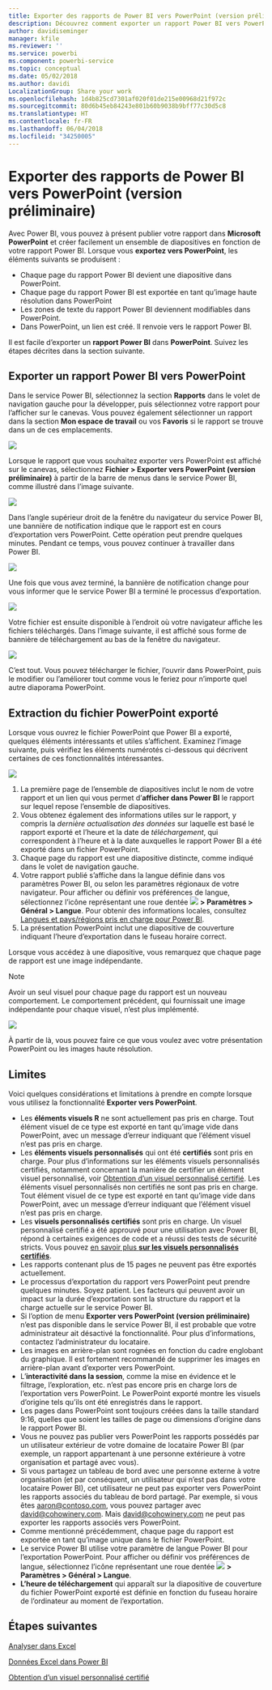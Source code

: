 ```yaml
---
title: Exporter des rapports de Power BI vers PowerPoint (version préliminaire)
description: Découvrez comment exporter un rapport Power BI vers PowerPoint.
author: davidiseminger
manager: kfile
ms.reviewer: ''
ms.service: powerbi
ms.component: powerbi-service
ms.topic: conceptual
ms.date: 05/02/2018
ms.author: davidi
LocalizationGroup: Share your work
ms.openlocfilehash: 1d4b825cd7301af020f01de215e00968d21f972c
ms.sourcegitcommit: 80d6b45eb84243e801b60b9038b9bff77c30d5c8
ms.translationtype: HT
ms.contentlocale: fr-FR
ms.lasthandoff: 06/04/2018
ms.locfileid: "34250005"
---
```

# <a name="export-reports-from-power-bi-to-powerpoint-preview"></a>Exporter des rapports de Power BI vers PowerPoint (version préliminaire)
Avec Power BI, vous pouvez à présent publier votre rapport dans **Microsoft PowerPoint** et créer facilement un ensemble de diapositives en fonction de votre rapport Power BI. Lorsque vous **exportez vers PowerPoint**, les éléments suivants se produisent :

* Chaque page du rapport Power BI devient une diapositive dans PowerPoint.
* Chaque page du rapport Power BI est exportée en tant qu’image haute résolution dans PowerPoint
* Les zones de texte du rapport Power BI deviennent modifiables dans PowerPoint.
* Dans PowerPoint, un lien est créé. Il renvoie vers le rapport Power BI.

Il est facile d’exporter un **rapport Power BI** dans **PowerPoint**. Suivez les étapes décrites dans la section suivante.

## <a name="how-to-export-your-power-bi-report-to-powerpoint"></a>Exporter un rapport Power BI vers PowerPoint
Dans le service Power BI, sélectionnez la section **Rapports** dans le volet de navigation gauche pour la développer, puis sélectionnez votre rapport pour l’afficher sur le canevas. Vous pouvez également sélectionner un rapport dans la section **Mon espace de travail** ou vos **Favoris** si le rapport se trouve dans un de ces emplacements.

![](media/service-publish-to-powerpoint/powerbi_to_powerpoint_0.png)

Lorsque le rapport que vous souhaitez exporter vers PowerPoint est affiché sur le canevas, sélectionnez **Fichier > Exporter vers PowerPoint (version préliminaire)** à partir de la barre de menus dans le service Power BI, comme illustré dans l’image suivante.

![](media/service-publish-to-powerpoint/powerbi_to_powerpoint_1.png)

Dans l’angle supérieur droit de la fenêtre du navigateur du service Power BI, une bannière de notification indique que le rapport est en cours d’exportation vers PowerPoint. Cette opération peut prendre quelques minutes. Pendant ce temps, vous pouvez continuer à travailler dans Power BI.

![](media/service-publish-to-powerpoint/powerbi_to_powerpoint_2.png)

Une fois que vous avez terminé, la bannière de notification change pour vous informer que le service Power BI a terminé le processus d’exportation.

![](media/service-publish-to-powerpoint/powerbi_to_powerpoint_3.png)

Votre fichier est ensuite disponible à l’endroit où votre navigateur affiche les fichiers téléchargés. Dans l’image suivante, il est affiché sous forme de bannière de téléchargement au bas de la fenêtre du navigateur.

![](media/service-publish-to-powerpoint/powerbi_to_powerpoint_4.png)

C’est tout. Vous pouvez télécharger le fichier, l’ouvrir dans PowerPoint, puis le modifier ou l’améliorer tout comme vous le feriez pour n’importe quel autre diaporama PowerPoint.

## <a name="checking-out-your-exported-powerpoint-file"></a>Extraction du fichier PowerPoint exporté
Lorsque vous ouvrez le fichier PowerPoint que Power BI a exporté, quelques éléments intéressants et utiles s’affichent. Examinez l’image suivante, puis vérifiez les éléments numérotés ci-dessous qui décrivent certaines de ces fonctionnalités intéressantes.

![](media/service-publish-to-powerpoint/powerbi_to_powerpoint_5.png)

1. La première page de l’ensemble de diapositives inclut le nom de votre rapport et un lien qui vous permet d’**afficher dans Power BI** le rapport sur lequel repose l’ensemble de diapositives.
2. Vous obtenez également des informations utiles sur le rapport, y compris la *dernière actualisation des données* sur laquelle est basé le rapport exporté et l’heure et la date de *téléchargement*, qui correspondent à l’heure et à la date auxquelles le rapport Power BI a été exporté dans un fichier PowerPoint.
3. Chaque page du rapport est une diapositive distincte, comme indiqué dans le volet de navigation gauche.
4. Votre rapport publié s’affiche dans la langue définie dans vos paramètres Power BI, ou selon les paramètres régionaux de votre navigateur. Pour afficher ou définir vos préférences de langue, sélectionnez l’icône représentant une roue dentée ![](media/service-report-subscribe/power-bi-settings-icon.png) **> Paramètres > Général > Langue**. Pour obtenir des informations locales, consultez [Langues et pays/régions pris en charge pour Power BI](supported-languages-countries-regions.md).
5. La présentation PowerPoint inclut une diapositive de couverture indiquant l’heure d’exportation dans le fuseau horaire correct.

Lorsque vous accédez à une diapositive, vous remarquez que chaque page de rapport est une image indépendante.

>[!NOTE]
> Avoir un seul visuel pour chaque page du rapport est un nouveau comportement. Le comportement précédent, qui fournissait une image indépendante pour chaque visuel, n’est plus implémenté. 
 

![](media/service-publish-to-powerpoint/powerbi_to_powerpoint_6.png)

À partir de là, vous pouvez faire ce que vous voulez avec votre présentation PowerPoint ou les images haute résolution.

## <a name="limitations"></a>Limites
Voici quelques considérations et limitations à prendre en compte lorsque vous utilisez la fonctionnalité **Exporter vers PowerPoint**.

* Les **éléments visuels R** ne sont actuellement pas pris en charge. Tout élément visuel de ce type est exporté en tant qu’image vide dans PowerPoint, avec un message d’erreur indiquant que l’élément visuel n’est pas pris en charge.
* Les **éléments visuels personnalisés** qui ont été **certifiés** sont pris en charge. Pour plus d’informations sur les éléments visuels personnalisés certifiés, notamment concernant la manière de certifier un élément visuel personnalisé, voir [Obtention d’un visuel personnalisé certifié](power-bi-custom-visuals-certified.md). Les éléments visuel personnalisés non certifiés ne sont pas pris en charge. Tout élément visuel de ce type est exporté en tant qu’image vide dans PowerPoint, avec un message d’erreur indiquant que l’élément visuel n’est pas pris en charge.
* Les **visuels personnalisés certifiés** sont pris en charge. Un visuel personnalisé certifié a été approuvé pour une utilisation avec Power BI, répond à certaines exigences de code et a réussi des tests de sécurité stricts. Vous pouvez [en savoir plus **sur les visuels personnalisés certifiés**](power-bi-custom-visuals-certified.md).
* Les rapports contenant plus de 15 pages ne peuvent pas être exportés actuellement.
* Le processus d’exportation du rapport vers PowerPoint peut prendre quelques minutes. Soyez patient. Les facteurs qui peuvent avoir un impact sur la durée d’exportation sont la structure du rapport et la charge actuelle sur le service Power BI.
* Si l’option de menu **Exporter vers PowerPoint (version préliminaire)** n’est pas disponible dans le service Power BI, il est probable que votre administrateur ait désactivé la fonctionnalité. Pour plus d’informations, contactez l’administrateur du locataire.
* Les images en arrière-plan sont rognées en fonction du cadre englobant du graphique. Il est fortement recommandé de supprimer les images en arrière-plan avant d’exporter vers PowerPoint.
* L’**interactivité dans la session**, comme la mise en évidence et le filtrage, l’exploration, etc. n’est pas encore pris en charge lors de l’exportation vers PowerPoint. Le PowerPoint exporté montre les visuels d’origine tels qu’ils ont été enregistrés dans le rapport.
* Les pages dans PowerPoint sont toujours créées dans la taille standard 9:16, quelles que soient les tailles de page ou dimensions d’origine dans le rapport Power BI.
* Vous ne pouvez pas publier vers PowerPoint les rapports possédés par un utilisateur extérieur de votre domaine de locataire Power BI (par exemple, un rapport appartenant à une personne extérieure à votre organisation et partagé avec vous).
* Si vous partagez un tableau de bord avec une personne externe à votre organisation (et par conséquent, un utilisateur qui n’est pas dans votre locataire Power BI), cet utilisateur ne peut pas exporter vers PowerPoint les rapports associés du tableau de bord partagé. Par exemple, si vous êtes aaron@contoso.com, vous pouvez partager avec david@cohowinery.com. Mais david@cohowinery.com ne peut pas exporter les rapports associés vers PowerPoint.
* Comme mentionné précédemment, chaque page du rapport est exportée en tant qu’image unique dans le fichier PowerPoint.
* Le service Power BI utilise votre paramètre de langue Power BI pour l’exportation PowerPoint. Pour afficher ou définir vos préférences de langue, sélectionnez l’icône représentant une roue dentée ![](media/service-report-subscribe/power-bi-settings-icon.png) **> Paramètres > Général > Langue**.
* **L’heure de téléchargement** qui apparaît sur la diapositive de couverture du fichier PowerPoint exporté est définie en fonction du fuseau horaire de l’ordinateur au moment de l’exportation.

## <a name="next-steps"></a>Étapes suivantes
[Analyser dans Excel](service-analyze-in-excel.md)

[Données Excel dans Power BI](service-excel-workbook-files.md)

[Obtention d’un visuel personnalisé certifié](power-bi-custom-visuals-certified.md)

